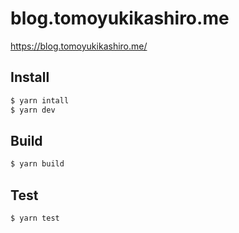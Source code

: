 # blog.tomoyukikashiro.me

https://blog.tomoyukikashiro.me/

## Install

```bash
$ yarn intall
$ yarn dev
```

## Build

```bash
$ yarn build
```

## Test
```bash
$ yarn test
```
